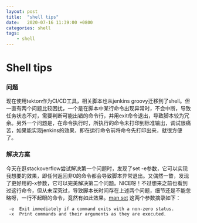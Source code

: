 ```yaml
---
layout: post
title:  "shell tips"
date:   2020-07-16 11:39:00 +0800
categories: shell
tags:
    - shell
---
```


# Shell tips #

### 问题

现在使用tekton作为CI/CD工具，相关脚本也从jenkins groovy迁移到了shell。但一直有两个问题比较困扰，一个是在脚本中某行命令出现异常时，不会中断，导致任务状态不对，需要判断可能出错的命令行，并用exit命令退出，导致脚本较为冗余。另外一个问题是，在命令执行时，所执行的命令未打印到标准输出，调试很痛苦，如果能实现jenkins的效果，即在运行命令前将命令先打印出来，就很方便了。

### 解决方案

今天在逛stackoverflow尝试解决第一个问题时，发现了set -e参数，它可以实现我想要的效果，即任何返回非0的命令都会导致脚本异常退出。又偶然一瞥，发现了更好用的-x参数，它可以完美解决第二个问题。NICE呀！不过想来之前也看到过这行命令，但从未深究过，导致脚本长时间存在上述两个问题，细节还是不能忽略呀，一行不起眼的命令，竟然有如此效果。[man set](http://linuxcommand.org/lc3_man_pages/seth.html) 这两个参数摘录如下：

```
 -e  Exit immediately if a command exits with a non-zero status.
 -x  Print commands and their arguments as they are executed.
```

